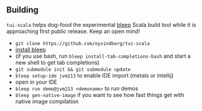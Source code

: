
## Building

`tui-scala` helps dog-food the experimental [bleep](https://bleep.build/docs/) Scala build tool while it is approaching first public release. Keep an open mind!

- `git clone https://github.com/oyvindberg/tui-scala`
- [install bleep](https://bleep.build/docs/installing/)
- (if you use bash, run `bleep install-tab-completions-bash` and start a new shell to get tab completions)
- `git submodule init && git submodule update`
- `bleep setup-ide jvm213` to enable IDE import (metals or intellij)
-  open in your IDE
- `bleep run demo@jvm213 <demoname>` to run demos
- `bleep gen-native-image` if you want to see how fast things get with native image compilation

